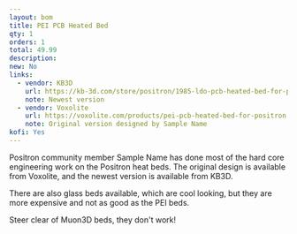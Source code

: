 ```yaml
---
layout: bom
title: PEI PCB Heated Bed
qty: 1
orders: 1
total: 49.99
description: 
new: No
links:
  - vendor: KB3D
    url: https://kb-3d.com/store/positron/1985-ldo-pcb-heated-bed-for-positron-with-flex-sheet-1729548921293.html
    note: Newest version
  - vendor: Voxolite
    url: https://voxolite.com/products/pei-pcb-heated-bed-for-positron
    note: Original version designed by Sample Name
kofi: Yes
---
```


Positron community member Sample Name has done most of the hard core engineering work on the Positron heat beds. The
original design is available from Voxolite, and the newest version is available from KB3D.

There are also glass beds available, which are cool looking, but they are more expensive and not as good as the PEI
beds.

Steer clear of Muon3D beds, they don't work!
